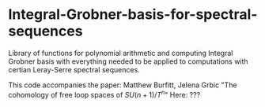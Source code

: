 # Integral-Grobner-basis-for-spectral-sequences
Library of functions for polynomial arithmetic and computing Integral Grobner basis with everything needed to be applied to computations with certian Leray-Serre spectral sequences.

This code accompanies the paper:
Matthew Burfitt, Jelena Grbic
"The cohomology of free loop spaces of $SU(n+1)/T^n$"
Here: ???
